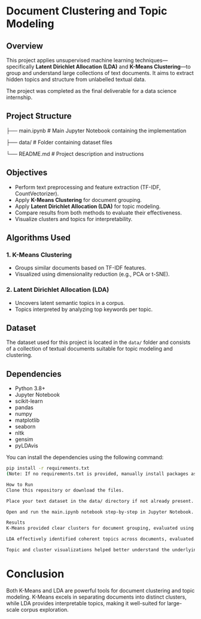 # Document Clustering and Topic Modeling

## Overview

This project applies unsupervised machine learning techniques—specifically **Latent Dirichlet Allocation (LDA)** and **K-Means Clustering**—to group and understand large collections of text documents. It aims to extract hidden topics and structure from unlabelled textual data.

The project was completed as the final deliverable for a data science internship.

## Project Structure

├── main.ipynb # Main Jupyter Notebook containing the implementation

├── data/ # Folder containing dataset files

└── README.md # Project description and instructions

## Objectives

- Perform text preprocessing and feature extraction (TF-IDF, CountVectorizer).
- Apply **K-Means Clustering** for document grouping.
- Apply **Latent Dirichlet Allocation (LDA)** for topic modeling.
- Compare results from both methods to evaluate their effectiveness.
- Visualize clusters and topics for interpretability.

## Algorithms Used

### 1. K-Means Clustering
- Groups similar documents based on TF-IDF features.
- Visualized using dimensionality reduction (e.g., PCA or t-SNE).

### 2. Latent Dirichlet Allocation (LDA)
- Uncovers latent semantic topics in a corpus.
- Topics interpreted by analyzing top keywords per topic.

## Dataset

The dataset used for this project is located in the `data/` folder and consists of a collection of textual documents suitable for topic modeling and clustering.

## Dependencies

- Python 3.8+
- Jupyter Notebook
- scikit-learn
- pandas
- numpy
- matplotlib
- seaborn
- nltk
- gensim
- pyLDAvis

You can install the dependencies using the following command:

```bash
pip install -r requirements.txt
(Note: If no requirements.txt is provided, manually install packages as needed.)

How to Run
Clone this repository or download the files.

Place your text dataset in the data/ directory if not already present.

Open and run the main.ipynb notebook step-by-step in Jupyter Notebook.

Results
K-Means provided clear clusters for document grouping, evaluated using inertia and silhouette scores.

LDA effectively identified coherent topics across documents, evaluated using coherence score and word clouds.

Topic and cluster visualizations helped better understand the underlying themes in the text corpus.
```

# Conclusion
Both K-Means and LDA are powerful tools for document clustering and topic modeling. K-Means excels in separating documents into distinct clusters, while LDA provides interpretable topics, making it well-suited for large-scale corpus exploration.
